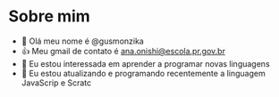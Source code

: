 # Sobre mim
- 👋 Olá meu nome é @gusmonzika
- 👍 Meu gmail de contato é ana.onishi@escola.pr.gov.br
- 👀 Eu estou interessada em aprender a programar novas linguagens
- 🌱 Eu estou atualizando e programando recentemente a linguagem JavaScrip e Scratc
